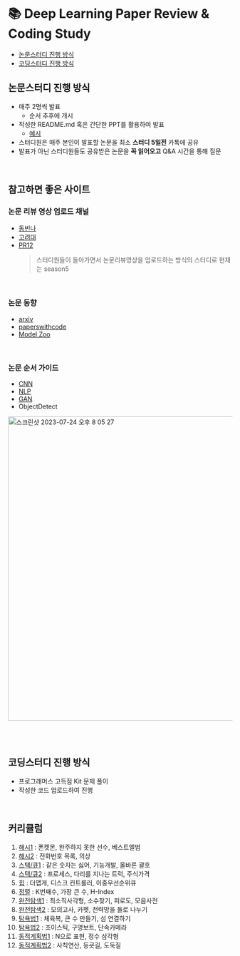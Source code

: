 # 📚 Deep Learning Paper Review & Coding Study

- [논문스터디 진행 방식](#논문스터디-진행-방식)
- [코딩스터디 진행 방식](#코딩스터디-진행-방식)

## 논문스터디 진행 방식

- 매주 2명씩 발표
  - 순서 추후에 개시 
- 작성한 README.md 혹은 간단한 PPT를 활용하여 발표
  - [예시](https://github.com/Artinto/2023-2_study/tree/main/AlexNet)
- 스터디원은 매주 본인이 발표할 논문을 최소 __스터디 5일전__ 카톡에 공유
- 발표가 아닌 스터디원들도 공유받은 논문을 __꼭 읽어오고__ Q&A 시간을 통해 질문

<BR>

## 참고하면 좋은 사이트
### 논문 리뷰 영상 업로드 채널
- [동빈나](https://www.youtube.com/@dongbinna)
- [고려대](https://www.youtube.com/@dsba2979/featured)
- [PR12](https://www.youtube.com/results?search_query=PR12)
  > 스터디원들이 돌아가면서 논문리뷰영상을 업로드하는 방식의 스터디로 현재는 season5

<br>

### 논문 동향
- [arxiv](https://arxiv-sanity-lite.com/)
- [paperswithcode](https://paperswithcode.com/)
- [Model Zoo](https://modelzoo.co/)

<br>

### 논문 순서 가이드
- [CNN](https://engineer-mole.tistory.com/43)
- [NLP](https://asidefine.tistory.com/180)
- [GAN](https://ysbsb.github.io/gan/2020/06/17/GAN-newbie-guide.html)
- ObjectDetect
<img width="683" alt="스크린샷 2023-07-24 오후 8 05 27" src="https://github.com/Artinto/DL-Paper-Review/assets/56713634/6676d6f5-91a1-4a37-ab45-d6e422b2777f">



   
<BR><BR>
    
## 코딩스터디 진행 방식

- 프로그래머스 고득점 Kit 문제 풀이
- 작성한 코드 업로드하여 진행 

<br>

## 커리큘럼
1. [해시1](https://school.programmers.co.kr/learn/courses/30/parts/12077) : 폰켓몬, 완주하지 못한 선수, 베스트앨범
2. [해시2](https://school.programmers.co.kr/learn/courses/30/parts/12077) : 전화번호 목록, 의상
3. [스택/큐1](https://school.programmers.co.kr/learn/courses/30/parts/12081) : 같은 숫자는 싫어, 기능개발, 올바른 괄호
4. [스택/큐2](https://school.programmers.co.kr/learn/courses/30/parts/12081) : 프로세스, 다리를 지나는 트럭, 주식가격
5. [힙](https://school.programmers.co.kr/learn/courses/30/parts/12117) : 더맵게, 디스크 컨트롤러, 이중우선순위큐
6. [정렬](https://school.programmers.co.kr/learn/courses/30/parts/12198) : K번째수, 가장 큰 수, H-Index
7. [완전탐색1](https://school.programmers.co.kr/learn/courses/30/parts/12230) : 최소직사각형, 소수찾기, 피로도, 모음사전
8. [완전탐색2](https://school.programmers.co.kr/learn/courses/30/parts/12230) : 모의고사, 카펫, 전력망을 둘로 나누기
9. [탐욕법1](https://school.programmers.co.kr/learn/courses/30/parts/12244) : 체육복, 큰 수 만들기, 섬 연결하기
10. [탐욕법2](https://school.programmers.co.kr/learn/courses/30/parts/12244) : 조이스틱, 구명보트, 단속카메라
11. [동적계획법1](https://school.programmers.co.kr/learn/courses/30/parts/12263) : N으로 표현, 정수 삼각형
12. [동적계획법2](https://school.programmers.co.kr/learn/courses/30/parts/12263) : 사칙연산, 등굣길, 도둑질


    
